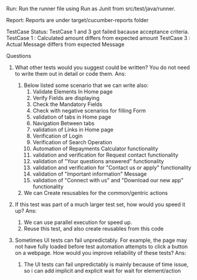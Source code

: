 Run:
Run the runner file using Run as Junit from src/test/java/runner. 

Report:
Reports are under target/cucumber-reports folder

TestCase Status:
TestCase 1 and 3 got failed bacause acceptance criteria.
TestCase 1 : Calculated amount differs from expected amount
TestCase 3  : Actual Message differs from expected Message


Questions

1.	What other tests would you suggest could be written? You do not need to write them out in detail or code them.
    Ans: 
    1. Below listed some scenario that we can write also:
        1. Validate Elements In Home page
        2. Verify Fields are displaying
        3. Check the Mandatory Fields
        4. Check with negative scenarios for filling Form
        5. validation of tabs in Home page
        6. Navigation Between tabs
        7. validation of Links in Home page
        8. Verification of Login
        9. Verification of Search Operation
        10. Automation of Repayments Calculator functionality
        11. validation and verification for Request contact functionality
        12. validation of "Your questions answered" functionality
        13.  validation and verification for "Contact us or apply" functionality
        14.  validation of "Important information" Message
        15.  validation of "Connect with us" and "Download our new app" functionality
    2. We can Create resusables for the common/gentric actions

2.	If this test was part of a much larger test set, how would you speed it up?
    Ans: 
    1. We can use parallel execution for speed up.
    2. Reuse this test, and also create reusables from this code
  
3.	Sometimes UI tests can fail unpredictably. For example, the page may not have fully loaded before test automation attempts to click a button on a webpage. How would you improve reliability of these tests?
    Ans: 
    1. The UI tests can fail unpredictably is mainly because of time issue, so i can add implicit and explicit wait for wait for element/action
